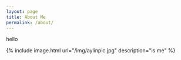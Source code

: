 ```yaml
---
layout: page
title: About Me
permalink: /about/
---
```


<!-- this is actually the About me page-->

hello 

{% include image.html url="/img/aylinpic.jpg" description="is me" %}